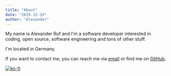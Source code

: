 ```yaml
---
title: "About"
date: "2019-12-19"
author: "Alexander"
---
```


My name is Alexander Ruf and I'm a software developer interested in coding, open source, software engineering and tons of other stuff.

I'm located in Germany.

If you want to contact me, you can reach me via [email](mailto:alexander@alexruf.net) or find me on [GitHub](https://github.com/alexruf/).

[![ko-fi](https://www.ko-fi.com/img/githubbutton_sm.svg)](https://ko-fi.com/P5P62WLU9)
